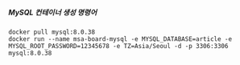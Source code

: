 

##### MySQL 컨테이너 생성 명령어
```
docker pull mysql:8.0.38
docker run --name msa-board-mysql -e MYSQL_DATABASE=article -e MYSQL_ROOT_PASSWORD=12345678 -e TZ=Asia/Seoul -d -p 3306:3306 mysql:8.0.38
```
